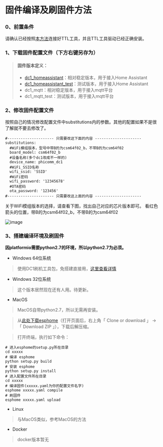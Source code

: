 # 固件编译及刷固件方法
### 0、前置条件
请确认已经按照[本方法](https://github.com/Samuel-0-0/phicomm_dc1-esphome/tree/master/cookbook)连接好TTL工具，并且TTL工具驱动已经正确安装。

### 1、下载固件配置文件（下方右键另存为）
> ####   固件版本定义：
> - [dc1_homeassistant](https://github.com/Samuel-0-0/phicomm_dc1-esphome/raw/master/yaml/dc1_homeassistant.yaml)：相对稳定版本，用于接入Home Assistant
> - [dc1_homeassistant_test](https://github.com/Samuel-0-0/phicomm_dc1-esphome/raw/master/yaml/dc1_homeassistant_test.yaml)：测试版本，用于接入Home Assistant
> - dc1_mqtt：相对稳定版本，用于接入mqtt平台
> - dc1_mqtt_test：测试版本，用于接入mqtt平台

### 2、修改固件配置文件
按照自己的情况修改配置文件中substitutions内的参数。其他的配置如果不是很了解就不要去修改了。
```
#--------------------- 只需要改这下面的内容 ---------------------
substitutions:
  #WiFi模组版本，型号中带B的为csm64f02_b，不带B的为csm64f02
  board_model: csm64f02_b
  #设备名称(多个dc1改成不一样的)
  device_name: phicomm_dc1
  #WiFi_SSID名称
  wifi_ssid: 'SSID'
  #WiFi密码
  wifi_password: '12345678'
  #OTA密码
  ota_password: '123456'
#--------------------- 只需要改这上面的内容 ---------------------
```

关于WiFi模组版本的选择，请查看下图，找出自己对应的芯片版本即可。
看红色箭头的位置，带B的为csm64f02_b，不带B的为csm64f02

![image](https://github.com/Samuel-0-0/phicomm_dc1-esphome/blob/master/yaml/%E6%A8%A1%E7%BB%84%E5%9E%8B%E5%8F%B7%E9%80%89%E6%8B%A9.jpg?raw=true)

### 3、搭建编译环境及刷固件
**因platformio需要python2.7的环境，所以python2.7为必须。**
- Windows 64位系统

> 使用DC1刷机工具包，免搭建直接用，[这里查看详情](https://github.com/Samuel-0-0/esphome-tools-dc1)

- Windows 32位系统

> 这个版本居然现在还有人用。待更新。

- MacOS

> MacOS自带python2.7，所以无需再安装。

> 从[此处下载esphome](https://github.com/Samuel-0-0/esphome-core)（打开页面后，右上角「 Clone or download 」 → 「 Download ZIP 」），下载后解压缩。

> 打开终端，执行如下命令：

```
# 进入esphome的setup.py所在目录
cd xxxxx
# 编译 esphome
python setup.py build
# 安装 esphome
python setup.py install
# 进入配置文件所在目录
cd xxxxx
# 编译固件(xxxxx.yaml为你的配置文件名字)
esphome xxxxx.yaml compile
# 刷固件
esphome xxxxx.yaml upload
```

- Linux
> 与MacOS类似，参考MacOS的方法

- Docker
> docker版本暂无
